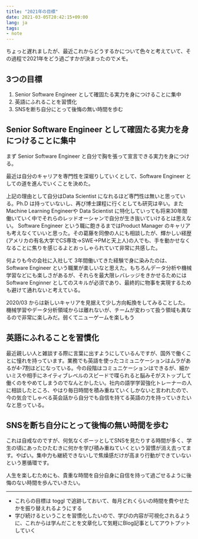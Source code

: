```yaml
---
title: "2021年の目標"
date: 2021-03-05T20:42:15+09:00
lang: ja
tags:
- note
---
```


ちょっと遅れましたが、最近これからどうするかについて色々と考えていて、その過程で2021年をどう過ごすかが決まったのでメモ。

## 3つの目標

1. Senior Software Engineer として確固たる実力を身につけることに集中
2. 英語にふれることを習慣化
3. SNSを断ち自分にとって後悔の無い時間を歩む

## Senior Software Engineer として確固たる実力を身につけることに集中

まず Senior Software Engineer と自分で胸を張って宣言できる実力を身につける。

最近は自分のキャリアを専門性を深堀りしていくとして、Software Engineer としての道を進んでいくことを決めた。

上記の理由として自分はData Scientist になれるほど専門性は無いと思っている。Ph.D は持っていないし、再び博士課程に行くとしても研究は辛い。またMachine Learning Engineerや Data Scientist に特化していっても将来30年間働いていく中でそれらのレッドオーシャンで自分が生き抜いていけるとは思えない。
Software Engineer という職に飽きるまではProduct Manager のキャリアも考えなくていいと思った。その葛藤を同僚の人にも相談したが、輝かしい経歴(アメリカの有名大学でCS専攻→SWE→PMと天上人)の人でも、手を動かせなくなることに焦りを感じるよとおっしゃられていて非常に共感した。

何よりも今の会社に入社して 3年間働いてきた経験で身に染みたのは、Software Engineer という職業が楽しいなと思えた。もちろんデータ分析や機械学習などにも楽しさがあるが、それらを最大限レバレッジをきかせるためにはSoftware Enginner としてのスキルが必須であり、最終的に物事を実現するためも避けて通れないと考えている。

2020/03 からは新しいキャリアを見据えて少し方向転換をしてみることした。機械学習やデータ分析領域からは離れないが、チームが変わって扱う領域も異なるので非常に楽しみだ。弱くてニューゲームを楽しもう


## 英語にふれることを習慣化

最近親しい人と雑談する際に言葉に出すようにしているんですが、国外で働くことに憧れを持っています。業務でも英語を使ったコミュニケーションはムラがあるが4-7割ほどになっている。今の段階はコミュニケーションはできるが、細かいミスや相手にネイティブレベルのスピードで喋られると脳みそがストップして働くのをやめてしまうのでなんとかしたい。社内の語学学習強化トレーナーの人に相談したところ、やはり毎日時間を積み重ねていくしかないと言われたので、今の気合でしゃべる英会話から自分でも自信を持てる英語の力を持っていきたいなと思っている。

## SNSを断ち自分にとって後悔の無い時間を歩む

これは自戒なのですが、何気なくボーッとしてSNSを見たりする時間が多く、学生の頃にあったひたむきに何かを学び積み重ねていくという習慣が消え去ってます。やばい。集中力も継続できないしで焦燥感だけが高まり行動ができていないという悪循環です。

人生を楽しむためにも、貴重な時間を自分自身に自信を持って過ごせるように後悔のない時間を歩んでいきたい。

***

 - これらの目標は toggl で追跡しておいて、毎月どれくらいの時間を費やせたかを振り替えれるようにする
 - 学び続けるということを習慣化したいので、学びの内容が可視化されるように、これからは学んだことを文章化して気軽にBlog記事としてアウトプットしていく
